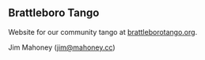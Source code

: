 Brattleboro Tango
-----------------

Website for our community tango at [brattleborotango.org](http://brattleborotango.org).

Jim Mahoney (jim@mahoney.cc)


